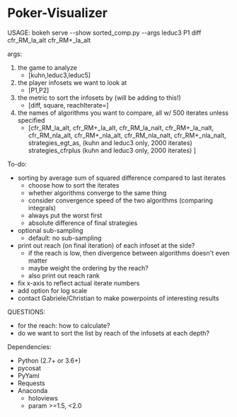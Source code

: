 # Poker-Visualizer

USAGE:
bokeh serve --show sorted_comp.py --args leduc3 P1 diff cfr_RM_la_alt cfr_RM+_la_alt

args:
1. the game to analyze
   - [kuhn,leduc3,leduc5]
2. the player infosets we want to look at
   - [P1,P2]
3. the metric to sort the infosets by (will be adding to this!)
   - [diff, square, reachIterate=<iterateNumber>]
4. the names of algorithms you want to compare, all w/ 500 iterates unless specified
   - [cfr_RM_la_alt, 
      cfr_RM+_la_alt,
      cfr_RM_la_nalt,
      cfr_RM+_la_nalt,
      cfr_RM_nla_alt,
      cfr_RM+_nla_alt,
      cfr_RM_nla_nalt,
      cfr_RM+_nla_nalt,
      strategies_egt_as, (kuhn and leduc3 only, 2000 iterates)
      strategies_cfrplus (kuhn and leduc3 only, 2000 iterates)
      ]

To-do:
- sorting by average sum of squared difference compared to last iterates
  - choose how to sort the iterates
  - whether algorithms converge to the same thing
  - consider convergence speed of the two algorithms (comparing integrals)
  - always put the worst first
  - absolute difference of final strategies
- optional sub-sampling
  - default: no sub-sampling
- print out reach (on final iteration) of each infoset at the side?
  - if the reach is low, then divergence between algorithms doesn't even matter
  - maybe weight the ordering by the reach?
  - also print out reach rank
- fix x-axis to reflect actual iterate numbers
- add option for log scale
- contact Gabriele/Christian to make powerpoints of interesting results

QUESTIONS:
- for the reach: how to calculate?
- do we want to sort the list by reach of the infosets at each depth?

Dependencies:
- Python (2.7+ or 3.6+)
- pycosat
- PyYaml
- Requests
- Anaconda
  - holoviews
  - param >=1.5, <2.0

